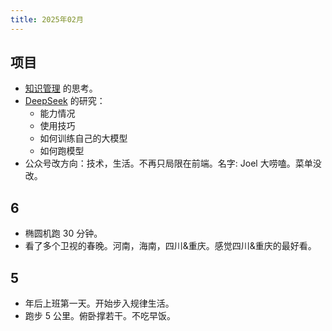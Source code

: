 ```yaml
---
title: 2025年02月
---
```


## 项目
* [知识管理](../../../text/k/km.md) 的思考。
* [DeepSeek](../../../text/d/deepseek.md) 的研究：
  * 能力情况
  * 使用技巧
  * 如何训练自己的大模型
  * 如何跑模型
* 公众号改方向：技术，生活。不再只局限在前端。名字: Joel 大唠嗑。菜单没改。

## 6
* 椭圆机跑 30 分钟。
* 看了多个卫视的春晚。河南，海南，四川&重庆。感觉四川&重庆的最好看。

## 5
* 年后上班第一天。开始步入规律生活。
* 跑步 5 公里。俯卧撑若干。不吃早饭。